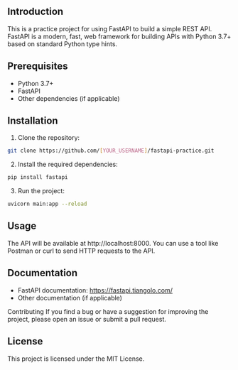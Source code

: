 ## Introduction

This is a practice project for using FastAPI to build a simple REST API. FastAPI is a modern, fast, web framework for building APIs with Python 3.7+ based on standard Python type hints.

## Prerequisites

- Python 3.7+
- FastAPI
- Other dependencies (if applicable)

## Installation

1. Clone the repository:

```bash
git clone https://github.com/[YOUR_USERNAME]/fastapi-practice.git
```

2. Install the required dependencies:

```bash
pip install fastapi
```

3. Run the project:

```bash
uvicorn main:app --reload
```

## Usage

The API will be available at http://localhost:8000. You can use a tool like Postman or curl to send HTTP requests to the API.

## Documentation

- FastAPI documentation: https://fastapi.tiangolo.com/
- Other documentation (if applicable)

Contributing
If you find a bug or have a suggestion for improving the project, please open an issue or submit a pull request.

## License

This project is licensed under the MIT License.
